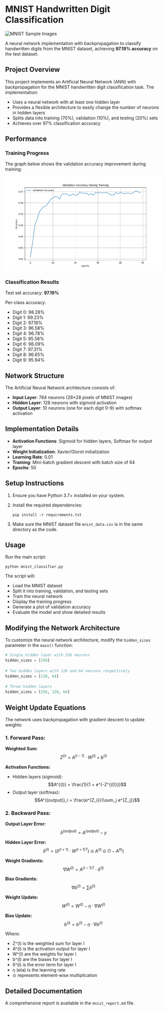 # MNIST Handwritten Digit Classification

![MNIST Sample Images](https://upload.wikimedia.org/wikipedia/commons/2/27/MnistExamples.png)

A neural network implementation with backpropagation to classify handwritten digits from the MNIST dataset, achieving **97.19% accuracy** on the test dataset.

## Project Overview

This project implements an Artificial Neural Network (ANN) with backpropagation for the MNIST handwritten digit classification task. The implementation:

- Uses a neural network with at least one hidden layer
- Provides a flexible architecture to easily change the number of neurons in hidden layers
- Splits data into training (70%), validation (10%), and testing (20%) sets
- Achieves over 97% classification accuracy

## Performance

### Training Progress

The graph below shows the validation accuracy improvement during training:

![Validation Accuracy During Training](validation_accuracy.png)

### Classification Results

Test set accuracy: **97.19%**

Per-class accuracy:
- Digit 0: 98.28%
- Digit 1: 99.23%
- Digit 2: 97.16%
- Digit 3: 96.58%
- Digit 4: 96.78%
- Digit 5: 95.58%
- Digit 6: 98.09%
- Digit 7: 97.31%
- Digit 8: 96.65%
- Digit 9: 95.94%

## Network Structure

The Artificial Neural Network architecture consists of:

- **Input Layer**: 784 neurons (28×28 pixels of MNIST images)
- **Hidden Layer**: 128 neurons with sigmoid activation
- **Output Layer**: 10 neurons (one for each digit 0-9) with softmax activation

## Implementation Details

- **Activation Functions**: Sigmoid for hidden layers, Softmax for output layer
- **Weight Initialization**: Xavier/Glorot initialization
- **Learning Rate**: 0.01
- **Training**: Mini-batch gradient descent with batch size of 64
- **Epochs**: 50

## Setup Instructions

1. Ensure you have Python 3.7+ installed on your system.

2. Install the required dependencies:
   ```
   pip install -r requirements.txt
   ```

3. Make sure the MNIST dataset file `mnist_data.csv` is in the same directory as the code.

## Usage

Run the main script:
```
python mnist_classifier.py
```

The script will:
- Load the MNIST dataset
- Split it into training, validation, and testing sets
- Train the neural network
- Display the training progress
- Generate a plot of validation accuracy
- Evaluate the model and show detailed results

## Modifying the Network Architecture

To customize the neural network architecture, modify the `hidden_sizes` parameter in the `main()` function:

```python
# Single hidden layer with 256 neurons
hidden_sizes = [256]

# Two hidden layers with 128 and 64 neurons respectively
hidden_sizes = [128, 64]

# Three hidden layers
hidden_sizes = [256, 128, 64]
```

## Weight Update Equations

The network uses backpropagation with gradient descent to update weights:

### 1. Forward Pass:

**Weighted Sum:**
$$Z^{(l)} = A^{(l-1)} \cdot W^{(l)} + b^{(l)}$$

**Activation Functions:**
- Hidden layers (sigmoid): $$A^{(l)} = \frac{1}{1 + e^{-Z^{(l)}}}$$
- Output layer (softmax): $$A^{(output)}_i = \frac{e^{Z_i}}{\sum_j e^{Z_j}}$$

### 2. Backward Pass:

**Output Layer Error:**
$$\delta^{(output)} = A^{(output)} - y$$

**Hidden Layer Error:**
$$\delta^{(l)} = (\delta^{(l+1)} \cdot {W^{(l+1)}}^T) \odot A^{(l)} \odot (1-A^{(l)})$$

**Weight Gradients:**
$$\nabla W^{(l)} = {A^{(l-1)}}^T \cdot \delta^{(l)}$$

**Bias Gradients:**
$$\nabla b^{(l)} = \sum \delta^{(l)}$$

**Weight Update:**
$$W^{(l)} = W^{(l)} - \eta \cdot \nabla W^{(l)}$$

**Bias Update:**
$$b^{(l)} = b^{(l)} - \eta \cdot \nabla b^{(l)}$$

Where:
- Z^(l) is the weighted sum for layer l
- A^(l) is the activation output for layer l
- W^(l) are the weights for layer l
- b^(l) are the biases for layer l
- δ^(l) is the error term for layer l
- η (eta) is the learning rate
- ⊙ represents element-wise multiplication

## Detailed Documentation

A comprehensive report is available in the `mnist_report.md` file. 